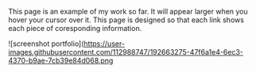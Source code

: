 This page is an example of my work so far. 
It will appear larger when you hover your cursor over it. 
This page is designed so that each link shows each piece of coresponding information. 


![screenshot portfolio](https://user-images.githubusercontent.com/112988747/192663275-47f6a1e4-6ec3-4370-b9ae-7cb39e84d068.png 
